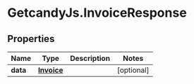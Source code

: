 # GetcandyJs.InvoiceResponse

## Properties

Name | Type | Description | Notes
------------ | ------------- | ------------- | -------------
**data** | [**Invoice**](Invoice.md) |  | [optional] 



